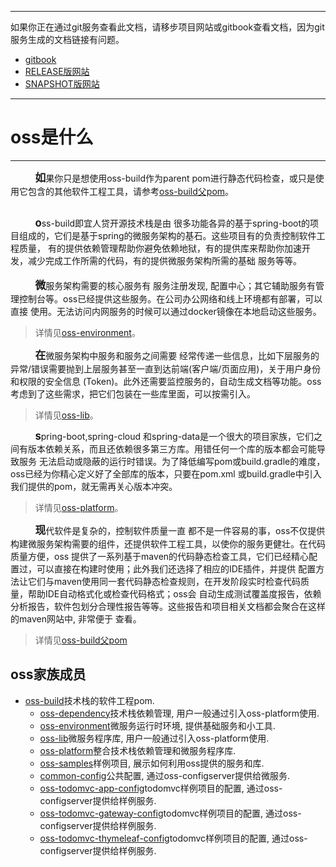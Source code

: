 -----
如果你正在通过git服务查看此文档，请移步项目网站或gitbook查看文档，因为git服务生成的文档链接有问题。
+ [gitbook](http://mvn-site.internal/oss-build-develop/gitbook)
+ [RELEASE版网站](http://mvn-site.internal/oss-build/staging)
+ [SNAPSHOT版网站](http://mvn-site.internal/oss-build-develop/staging)
-----

# oss是什么
-----

&nbsp;&nbsp;&nbsp;&nbsp;&nbsp;&nbsp;&nbsp;&nbsp;&nbsp;&nbsp;<big>**如**</big>果你只是想使用oss-build作为parent
pom进行静态代码检查，或只是使用它包含的其他软件工程工具，请参考[oss-build父pom](./INTRODUCTION.html)。<br/>
<br/>

&nbsp;&nbsp;&nbsp;&nbsp;&nbsp;&nbsp;&nbsp;&nbsp;&nbsp;&nbsp;<big>**o**</big>ss-build即宜人贷开源技术栈是由
很多功能各异的基于spring-boot的项目组成的，它们是基于spring的微服务架构的基石。这些项目有的负责控制软件工程质量，
有的提供依赖管理帮助你避免依赖地狱，有的提供库来帮助你加速开发，减少完成工作所需的代码，有的提供微服务架构所需的基础
服务等等。<br/>
<br/>
&nbsp;&nbsp;&nbsp;&nbsp;&nbsp;&nbsp;&nbsp;&nbsp;&nbsp;&nbsp;<big>**微**</big>服务架构需要的核心服务有 
服务注册发现, 配置中心；其它辅助服务有管理控制台等。oss已经提供这些服务。在公司办公网络和线上环境都有部署，可以直接
使用。无法访问内网服务的时候可以通过docker镜像在本地启动这些服务。
> 详情见[oss-environment](../oss-environment/)。

&nbsp;&nbsp;&nbsp;&nbsp;&nbsp;&nbsp;&nbsp;&nbsp;&nbsp;&nbsp;<big>**在**</big>微服务架构中服务和服务之间需要
经常传递一些信息，比如下层服务的异常/错误需要抛到上层服务甚至一直到达前端(客户端/页面应用)，关于用户身份和权限的安全信息
(Token)。此外还需要监控服务的，自动生成文档等功能。oss考虑到了这些需求，把它们包装在一些库里面，可以按需引入。
> 详情见[oss-lib](../oss-lib/)。

&nbsp;&nbsp;&nbsp;&nbsp;&nbsp;&nbsp;&nbsp;&nbsp;&nbsp;&nbsp;<big>**s**</big>pring-boot,spring-cloud
和spring-data是一个很大的项目家族，它们之间有版本依赖关系，而且还依赖很多第三方库。用错任何一个库的版本都会可能导致服务
无法启动或隐蔽的运行时错误。为了降低编写pom或build.gradle的难度，oss已经为你精心定义好了全部库的版本，只要在pom.xml
或build.gradle中引入我们提供的pom，就无需再关心版本冲突。
> 详情见[oss-platform](../oss-platform/)。

&nbsp;&nbsp;&nbsp;&nbsp;&nbsp;&nbsp;&nbsp;&nbsp;&nbsp;&nbsp;<big>**现**</big>代软件是复杂的，控制软件质量一直
都不是一件容易的事，oss不仅提供构建微服务架构需要的组件，还提供软件工程工具，以使你的服务更健壮。在代码质量方便，oss
提供了一系列基于maven的代码静态检查工具，它们已经精心配置过，可以直接在构建时使用；此外我们还选择了相应的IDE插件，并提供
配置方法让它们与maven使用同一套代码静态检查规则，在开发阶段实时检查代码质量，帮助IDE自动格式化或检查代码格式；oss会
自动生成测试覆盖度报告，依赖分析报告，软件包划分合理性报告等等。这些报告和项目相关文档都会聚合在这样的maven网站中, 非常便于
查看。
> 详情见[oss-build父pom](./INTRODUCTION.html)

## oss家族成员

+ [oss-build](./INTRODUCTION.html)技术栈的软件工程pom.
    - [oss-dependency](./oss-dependency/)技术栈依赖管理, 用户一般通过引入oss-platform使用.
    - [oss-environment](../oss-environment/)微服务运行时环境, 提供基础服务和小工具.
    - [oss-lib](../oss-lib/)微服务程序库, 用户一般通过引入oss-platform使用.
    - [oss-platform](../oss-platform/)整合技术栈依赖管理和微服务程序库.
    - [oss-samples](../oss-samples/)样例项目, 展示如何利用oss提供的服务和库.
    - [common-config](http://gitlab.internal/configserver/common-config)公共配置, 通过oss-configserver提供给微服务.
    - [oss-todomvc-app-config](http://gitlab.internal/configserver/oss-todomvc-app-config)todomvc样例项目的配置, 通过oss-configserver提供给样例服务.
    - [oss-todomvc-gateway-config](http://gitlab.internal/configserver/oss-todomvc-gateway-config)todomvc样例项目的配置, 通过oss-configserver提供给样例服务.
    - [oss-todomvc-thymeleaf-config](http://gitlab.internal/configserver/oss-todomvc-thymeleaf-config)todomvc样例项目的配置, 通过oss-configserver提供给样例服务.

